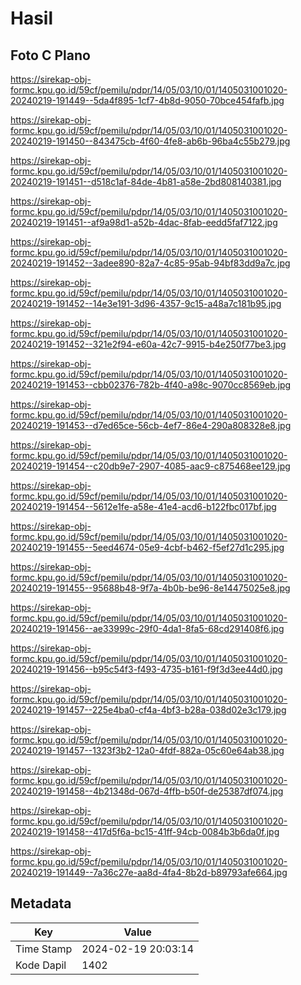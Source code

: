 # Hasil

## Foto C Plano

https://sirekap-obj-formc.kpu.go.id/59cf/pemilu/pdpr/14/05/03/10/01/1405031001020-20240219-191449--5da4f895-1cf7-4b8d-9050-70bce454fafb.jpg

https://sirekap-obj-formc.kpu.go.id/59cf/pemilu/pdpr/14/05/03/10/01/1405031001020-20240219-191450--843475cb-4f60-4fe8-ab6b-96ba4c55b279.jpg

https://sirekap-obj-formc.kpu.go.id/59cf/pemilu/pdpr/14/05/03/10/01/1405031001020-20240219-191451--d518c1af-84de-4b81-a58e-2bd808140381.jpg

https://sirekap-obj-formc.kpu.go.id/59cf/pemilu/pdpr/14/05/03/10/01/1405031001020-20240219-191451--af9a98d1-a52b-4dac-8fab-eedd5faf7122.jpg

https://sirekap-obj-formc.kpu.go.id/59cf/pemilu/pdpr/14/05/03/10/01/1405031001020-20240219-191452--3adee890-82a7-4c85-95ab-94bf83dd9a7c.jpg

https://sirekap-obj-formc.kpu.go.id/59cf/pemilu/pdpr/14/05/03/10/01/1405031001020-20240219-191452--14e3e191-3d96-4357-9c15-a48a7c181b95.jpg

https://sirekap-obj-formc.kpu.go.id/59cf/pemilu/pdpr/14/05/03/10/01/1405031001020-20240219-191452--321e2f94-e60a-42c7-9915-b4e250f77be3.jpg

https://sirekap-obj-formc.kpu.go.id/59cf/pemilu/pdpr/14/05/03/10/01/1405031001020-20240219-191453--cbb02376-782b-4f40-a98c-9070cc8569eb.jpg

https://sirekap-obj-formc.kpu.go.id/59cf/pemilu/pdpr/14/05/03/10/01/1405031001020-20240219-191453--d7ed65ce-56cb-4ef7-86e4-290a808328e8.jpg

https://sirekap-obj-formc.kpu.go.id/59cf/pemilu/pdpr/14/05/03/10/01/1405031001020-20240219-191454--c20db9e7-2907-4085-aac9-c875468ee129.jpg

https://sirekap-obj-formc.kpu.go.id/59cf/pemilu/pdpr/14/05/03/10/01/1405031001020-20240219-191454--5612e1fe-a58e-41e4-acd6-b122fbc017bf.jpg

https://sirekap-obj-formc.kpu.go.id/59cf/pemilu/pdpr/14/05/03/10/01/1405031001020-20240219-191455--5eed4674-05e9-4cbf-b462-f5ef27d1c295.jpg

https://sirekap-obj-formc.kpu.go.id/59cf/pemilu/pdpr/14/05/03/10/01/1405031001020-20240219-191455--95688b48-9f7a-4b0b-be96-8e14475025e8.jpg

https://sirekap-obj-formc.kpu.go.id/59cf/pemilu/pdpr/14/05/03/10/01/1405031001020-20240219-191456--ae33999c-29f0-4da1-8fa5-68cd291408f6.jpg

https://sirekap-obj-formc.kpu.go.id/59cf/pemilu/pdpr/14/05/03/10/01/1405031001020-20240219-191456--b95c54f3-f493-4735-b161-f9f3d3ee44d0.jpg

https://sirekap-obj-formc.kpu.go.id/59cf/pemilu/pdpr/14/05/03/10/01/1405031001020-20240219-191457--225e4ba0-cf4a-4bf3-b28a-038d02e3c179.jpg

https://sirekap-obj-formc.kpu.go.id/59cf/pemilu/pdpr/14/05/03/10/01/1405031001020-20240219-191457--1323f3b2-12a0-4fdf-882a-05c60e64ab38.jpg

https://sirekap-obj-formc.kpu.go.id/59cf/pemilu/pdpr/14/05/03/10/01/1405031001020-20240219-191458--4b21348d-067d-4ffb-b50f-de25387df074.jpg

https://sirekap-obj-formc.kpu.go.id/59cf/pemilu/pdpr/14/05/03/10/01/1405031001020-20240219-191458--417d5f6a-bc15-41ff-94cb-0084b3b6da0f.jpg

https://sirekap-obj-formc.kpu.go.id/59cf/pemilu/pdpr/14/05/03/10/01/1405031001020-20240219-191449--7a36c27e-aa8d-4fa4-8b2d-b89793afe664.jpg


## Metadata

| Key        | Value               |
| ---------- | ------------------- |
| Time Stamp | 2024-02-19 20:03:14 |
| Kode Dapil | 1402                |



